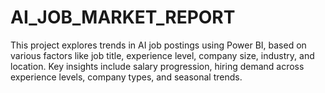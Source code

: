 # AI_JOB_MARKET_REPORT
This project explores trends in AI job postings using Power BI, based on various factors like job title, experience level, company size, industry, and location. Key insights include salary progression, hiring demand across experience levels, company types, and seasonal trends.
